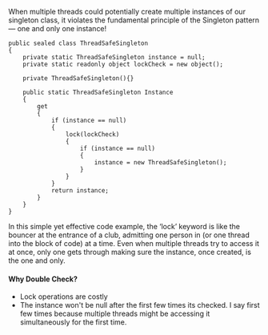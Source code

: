 When multiple threads could potentially create multiple instances of our singleton class, it violates the fundamental principle of the Singleton pattern — one and only one instance!

```
public sealed class ThreadSafeSingleton
{
    private static ThreadSafeSingleton instance = null;
    private static readonly object lockCheck = new object();

	private ThreadSafeSingleton(){}
	
	public static ThreadSafeSingleton Instance
	{
		get
		{
			if (instance == null)
			{
				lock(lockCheck)
				{
					if (instance == null)
					{
						instance = new ThreadSafeSingleton();
					}
				}
			}
			return instance;
		}
	}
}
```

In this simple yet effective code example, the ‘lock’ keyword is like the bouncer at the entrance of a club, admitting one person in (or one thread into the block of code) at a time. 
Even when multiple threads try to access it at once, only one gets through making sure the instance, once created, is the one and only.

#### Why Double Check?
- Lock operations are costly
- The instance won't be null after the first few times its checked. I say first few times because multiple threads might be accessing it simultaneously for the first time.